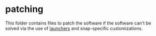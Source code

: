 # patching

This folder contains files to patch the software if the software can't be solved via the use of [launchers](../launchers) and snap-specific customizations.
